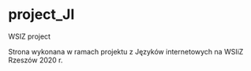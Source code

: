 # project_JI
WSIZ project

Strona wykonana w ramach projektu z Języków internetowych na WSIiZ Rzeszów 2020 r.
